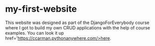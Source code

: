 # my-first-website

This website was designed as part of the DjangoForEverybody course where I got to build my own CRUD applications with the help of course examples.
You can look it up <a> href='https://ccarman.pythonanywhere.com/>here</a>.
